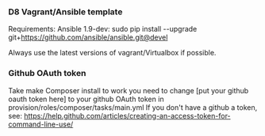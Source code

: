 ### D8 Vagrant/Ansible template

Requirements: Ansible 1.9-dev:
sudo pip install --upgrade git+https://github.com/ansible/ansible.git@devel

Always use the latest versions of vagrant/Virtualbox if possible.

### Github OAuth token
Take make Composer install to work you need to change [put your github oauth token here] to your github OAuth token in provision/roles/composer/tasks/main.yml
If you don't have a github a token, see: https://help.github.com/articles/creating-an-access-token-for-command-line-use/
